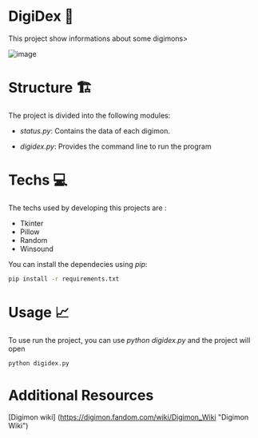 # DigiDex 🐲
This project show informations about some digimons> 

![image](https://user-images.githubusercontent.com/55263582/210231887-898baa64-f193-4789-a0fb-36483063aa82.png)


# Structure 🏗️
The project is divided into the following modules: 

* _status.py_: Contains the data of each digimon.

* _digidex.py_: Provides the command line to run the program 

# Techs 💻

The techs used by developing this projects are :

* Tkinter
* Pillow
* Random
* Winsound

You can install the dependecies using _pip_: 

```bash
pip install -r requirements.txt
```

# Usage 📈

To use run the project, you can use _python digidex.py_ and the project will open

```bash
python digidex.py
```

# Additional Resources

[Digimon wiki] (https://digimon.fandom.com/wiki/Digimon_Wiki "Digimon Wiki")


